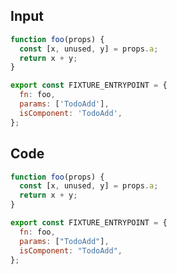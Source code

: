 
## Input

```javascript
function foo(props) {
  const [x, unused, y] = props.a;
  return x + y;
}

export const FIXTURE_ENTRYPOINT = {
  fn: foo,
  params: ['TodoAdd'],
  isComponent: 'TodoAdd',
};

```

## Code

```javascript
function foo(props) {
  const [x, unused, y] = props.a;
  return x + y;
}

export const FIXTURE_ENTRYPOINT = {
  fn: foo,
  params: ["TodoAdd"],
  isComponent: "TodoAdd",
};

```
      
